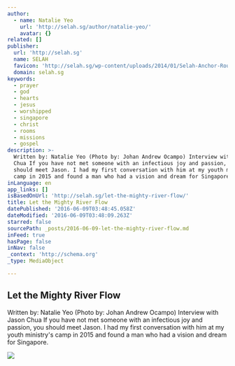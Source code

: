 ```yaml
---
author:
  - name: Natalie Yeo
    url: 'http://selah.sg/author/natalie-yeo/'
    avatar: {}
related: []
publisher:
  url: 'http://selah.sg'
  name: SELAH
  favicon: 'http://selah.sg/wp-content/uploads/2014/01/Selah-Anchor-Round-273x300.png'
  domain: selah.sg
keywords:
  - prayer
  - god
  - hearts
  - jesus
  - worshipped
  - singapore
  - christ
  - rooms
  - missions
  - gospel
description: >-
  Written by: Natalie Yeo (Photo by: Johan Andrew Ocampo) Interview with Jason
  Chua If you have not met someone with an infectious joy and passion, you
  should meet Jason. I had my first conversation with him at my youth ministry's
  camp in 2015 and found a man who had a vision and dream for Singapore.
inLanguage: en
app_links: []
isBasedOnUrl: 'http://selah.sg/let-the-mighty-river-flow/'
title: Let the Mighty River Flow
datePublished: '2016-06-09T03:48:45.058Z'
dateModified: '2016-06-09T03:48:09.263Z'
starred: false
sourcePath: _posts/2016-06-09-let-the-mighty-river-flow.md
inFeed: true
hasPage: false
inNav: false
_context: 'http://schema.org'
_type: MediaObject

---
```

<article style=""><h1>Let the Mighty River Flow</h1><p>Written by: Natalie Yeo (Photo by: Johan Andrew Ocampo) Interview with Jason Chua If you have not met someone with an infectious joy and passion, you should meet Jason. I had my first conversation with him at my youth ministry's camp in 2015 and found a man who had a vision and dream for Singapore.</p><img src="http://selah.sg/wp-content/uploads/2016/06/Let-The-Mighty-River-Flow-1382x921.jpg" /></article>